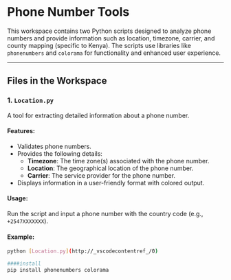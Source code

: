 # Phone Number Tools

This workspace contains two Python scripts designed to analyze phone numbers and provide information such as location, timezone, carrier, and county mapping (specific to Kenya). The scripts use libraries like `phonenumbers` and `colorama` for functionality and enhanced user experience.

---

## Files in the Workspace

### 1. `Location.py`
A tool for extracting detailed information about a phone number.

#### Features:
- Validates phone numbers.
- Provides the following details:
  - **Timezone**: The time zone(s) associated with the phone number.
  - **Location**: The geographical location of the phone number.
  - **Carrier**: The service provider for the phone number.
- Displays information in a user-friendly format with colored output.

#### Usage:
Run the script and input a phone number with the country code (e.g., `+2547XXXXXXX`).

#### Example:
```bash
python [Location.py](http://_vscodecontentref_/0)

####install
pip install phonenumbers colorama